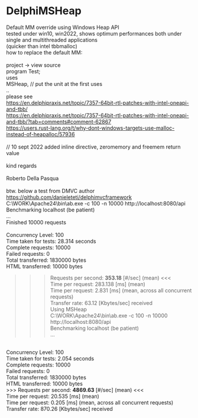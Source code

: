 # DelphiMSHeap
Default MM override using Windows Heap API<br>
tested under win10, win2022, shows optimum performances both under single and multithreaded applications <br>
(quicker than intel tbbmalloc)<br>
how to replace the default MM:<br><br>
project -> view source<br>
program Test;<br>
uses<br>
MSHeap, // put the unit at the first uses<br>
..<br>
please see<br>
https://en.delphipraxis.net/topic/7357-64bit-rtl-patches-with-intel-oneapi-and-tbb/<br>
https://en.delphipraxis.net/topic/7357-64bit-rtl-patches-with-intel-oneapi-and-tbb/?tab=comments#comment-62867<br>
https://users.rust-lang.org/t/why-dont-windows-targets-use-malloc-instead-of-heapalloc/57936<br>
<br>
// 10 sept 2022 added inline directive, zeromemory and freemem return value<br>
<br>
kind regards<br>
<br>
Roberto Della Pasqua<br>
<br>
btw. below a test from DMVC author https://github.com/danieleteti/delphimvcframework
C:\WORK\Apache24\bin\ab.exe -c 100 -n 10000 http://localhost:8080/api<br>
Benchmarking localhost (be patient)<br>
...<br>
Finished 10000 requests<br>
<br>
Concurrency Level:      100<br>
Time taken for tests:   28.314 seconds<br>
Complete requests:      10000<br>
Failed requests:        0<br>
Total transferred:      1830000 bytes<br>
HTML transferred:       10000 bytes<br>
>>> Requests per second:    <b>353.18</b> [#/sec] (mean) <<<<br>
Time per request:       283.138 [ms] (mean)<br>
Time per request:       2.831 [ms] (mean, across all concurrent requests)<br>
Transfer rate:          63.12 [Kbytes/sec] received<br>
Using MSHeap<br>
C:\WORK\Apache24\bin\ab.exe -c 100 -n 10000 http://localhost:8080/api<br>
Benchmarking localhost (be patient)<br>
...<br>
<br>
Concurrency Level:      100<br>
Time taken for tests:   2.054 seconds<br>
Complete requests:      10000<br>
Failed requests:        0<br>
Total transferred:      1830000 bytes<br>
HTML transferred:       10000 bytes<br>
>>> Requests per second:    <b>4869.63</b> [#/sec] (mean) <<<<br>
Time per request:       20.535 [ms] (mean)<br>
Time per request:       0.205 [ms] (mean, across all concurrent requests)<br>
Transfer rate:          870.26 [Kbytes/sec] received<br>
